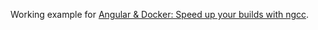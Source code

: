 Working example for [Angular & Docker: Speed up your builds with ngcc](https://medium.com/@nicolas.tresegnie/angular-docker-speed-up-your-builds-with-ngcc-b4f5b0987f46).

